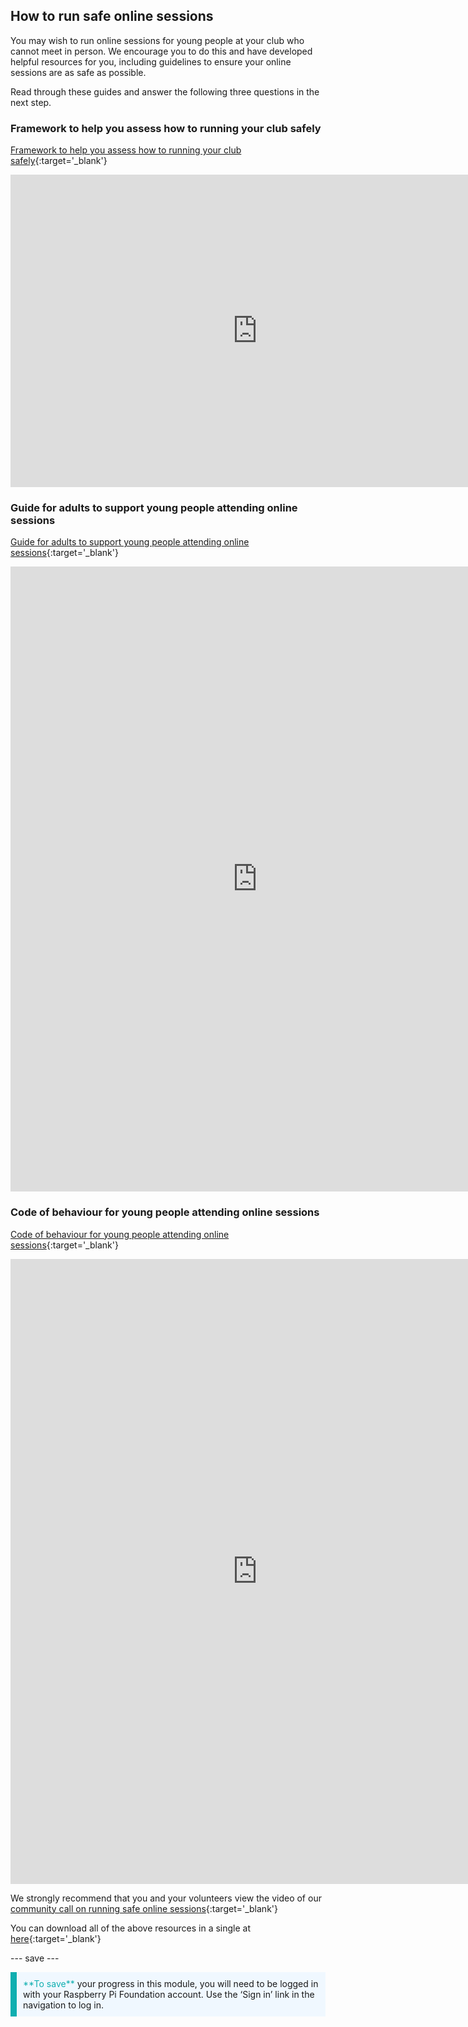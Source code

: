 ## How to run safe online sessions

You may wish to run online sessions for young people at your club who cannot meet in person. We encourage you to do this and have developed helpful resources for you, including guidelines to ensure your online sessions are as safe as possible.

Read through these guides and answer the following three questions in the next step.

### Framework to help you assess how to running your club safely

[Framework to help you assess how to running your club safely](https://static.raspberrypi.org/files/clubs/Code_Club_and_CoderDojo_CV_Framework.pdf){:target='_blank'}

<embed src="https://static.raspberrypi.org/files/clubs/Code_Club_and_CoderDojo_CV_Framework.pdf" width="790" height="500" 
 type="application/pdf">

### Guide for adults to support young people attending online sessions

[Guide for adults to support young people attending online sessions](https://static.raspberrypi.org/files/clubs/Code_Club_and_CoderDojo_Parent_Guide_Supporting_Online_Coding_Session.pdf){:target='_blank'}

<embed src="https://static.raspberrypi.org/files/clubs/Code_Club_and_CoderDojo_Parent_Guide_Supporting_Online_Coding_Session.pdf" width="790" height="1000" 
 type="application/pdf">

### Code of behaviour for young people attending online sessions

[Code of behaviour for young people attending online sessions](https://static.raspberrypi.org/files/clubs/CoderDojo_Code_Club_Online_Code_of_Behaviour_A4_DIGITAL.pdf){:target='_blank'}

<embed src="https://static.raspberrypi.org/files/clubs/CoderDojo_Code_Club_Online_Code_of_Behaviour_A4_DIGITAL.pdf" width="790" height="1000" 
 type="application/pdf">

We strongly recommend that you and your volunteers view the video of our [community call on running safe online sessions](https://www.gotostage.com/channel/d20e514831f340b3913659639068c724/recording/92bd90b755964f49b87bfd99f9624435/watch?source=CHANNEL){:target='_blank'}

You can download all of the above resources in a single at [here](https://rpf.io/p/en/safeguarding-module-go){:target='_blank'}

--- save ---

<p style="border-left: solid; border-width:10px; border-color: #0faeb0; background-color: aliceblue; padding: 10px;">
<span style="color: #0faeb0">**To save**</span> your progress in this module, you will need to be logged in with your Raspberry Pi Foundation account. Use the ‘Sign in’ link in the navigation to log in.</a>
</p>